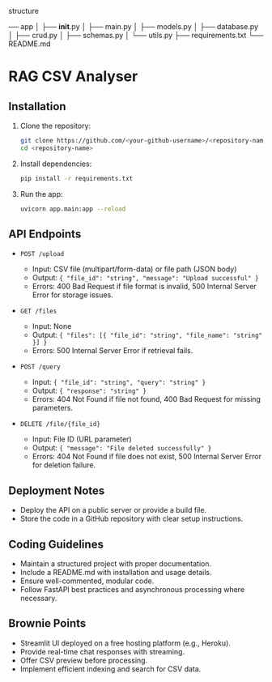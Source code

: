 structure

── app
│   ├── __init__.py
│   ├── main.py
│   ├── models.py
│   ├── database.py
│   ├── crud.py
│   ├── schemas.py
│   └── utils.py
├── requirements.txt
└── README.md


# RAG CSV Analyser

## Installation

1. Clone the repository:
   ```sh
   git clone https://github.com/<your-github-username>/<repository-name>.git
   cd <repository-name>
   ```

2. Install dependencies:
   ```sh
   pip install -r requirements.txt
   ```

3. Run the app:
   ```sh
   uvicorn app.main:app --reload
   ```

## API Endpoints

- `POST /upload`
  - Input: CSV file (multipart/form-data) or file path (JSON body)
  - Output: `{ "file_id": "string", "message": "Upload successful" }`
  - Errors: 400 Bad Request if file format is invalid, 500 Internal Server Error for storage issues.

- `GET /files`
  - Input: None
  - Output: `{ "files": [{ "file_id": "string", "file_name": "string" }] }`
  - Errors: 500 Internal Server Error if retrieval fails.

- `POST /query`
  - Input: `{ "file_id": "string", "query": "string" }`
  - Output: `{ "response": "string" }`
  - Errors: 404 Not Found if file not found, 400 Bad Request for missing parameters.

- `DELETE /file/{file_id}`
  - Input: File ID (URL parameter)
  - Output: `{ "message": "File deleted successfully" }`
  - Errors: 404 Not Found if file does not exist, 500 Internal Server Error for deletion failure.

## Deployment Notes

- Deploy the API on a public server or provide a build file.
- Store the code in a GitHub repository with clear setup instructions.

## Coding Guidelines

- Maintain a structured project with proper documentation.
- Include a README.md with installation and usage details.
- Ensure well-commented, modular code.
- Follow FastAPI best practices and asynchronous processing where necessary.

## Brownie Points

- Streamlit UI deployed on a free hosting platform (e.g., Heroku).
- Provide real-time chat responses with streaming.
- Offer CSV preview before processing.
- Implement efficient indexing and search for CSV data.
